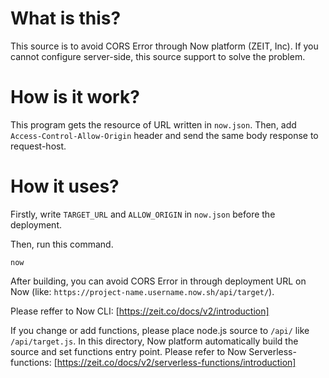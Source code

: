 # What is this?
This source is to avoid CORS Error through Now platform (ZEIT, Inc).
If you cannot configure server-side, this source support to solve the problem.

# How is it work?
This program gets the resource of URL written in `now.json`.
Then, add `Access-Control-Allow-Origin` header and send the same body response to request-host.


# How it uses?
Firstly, write `TARGET_URL` and `ALLOW_ORIGIN` in `now.json` before the deployment.

Then, run this command.

```
now
```

After building, you can avoid CORS Error in through deployment URL on Now (like: `https://project-name.username.now.sh/api/target/`).


Please reffer to Now CLI: [https://zeit.co/docs/v2/introduction]

If you change or add functions, please place node.js source to `/api/` like `/api/target.js`.
In this directory, Now platform automatically build the source and set functions entry point.
Please refer to Now Serverless-functions: [https://zeit.co/docs/v2/serverless-functions/introduction]


